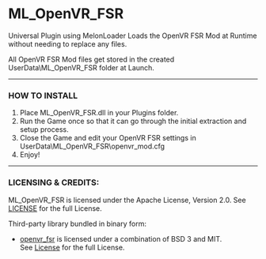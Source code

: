 # ML_OpenVR_FSR
Universal Plugin using MelonLoader
Loads the OpenVR FSR Mod at Runtime without needing to replace any files.

All OpenVR FSR Mod files get stored in the created UserData\ML_OpenVR_FSR folder at Launch.

---

### HOW TO INSTALL

1) Place ML_OpenVR_FSR.dll in your Plugins folder.
2) Run the Game once so that it can go through the initial extraction and setup process.
3) Close the Game and edit your OpenVR FSR settings in UserData\ML_OpenVR_FSR\openvr_mod.cfg
4) Enjoy!

---

### LICENSING & CREDITS:

ML_OpenVR_FSR is licensed under the Apache License, Version 2.0. See [LICENSE](https://github.com/HerpDerpinstine/ML_OpenVR_FSR/blob/master/LICENSE.md) for the full License.

Third-party library bundled in binary form:
- [openvr_fsr](https://github.com/fholger/openvr_fsr) is licensed under a combination of BSD 3 and MIT.  
See [License](https://github.com/fholger/openvr_fsr/blob/fsr/LICENSE) for the full License.
